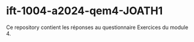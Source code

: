 # ift-1004-a2024-qem4-JOATH1
Ce repository contient les réponses au questionnaire Exercices du module 4.
